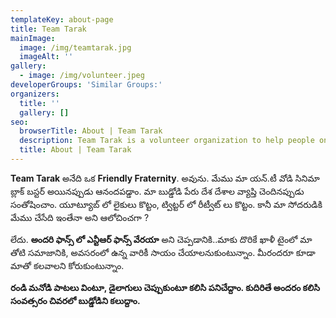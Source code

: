 ```yaml
---
templateKey: about-page
title: Team Tarak
mainImage:
  image: /img/teamtarak.jpg
  imageAlt: ''
gallery:
  - image: /img/volunteer.jpeg
developerGroups: 'Similar Groups:'
organizers:
  title: ''
  gallery: []
seo:
  browserTitle: About | Team Tarak
  description: Team Tarak is a volunteer organization to help people on need.
  title: About | Team Tarak
---
```

**Team Tarak** అనేది ఒక **Friendly Fraternity**. అవును. మేము మా యన్.టీ వోడి సినిమా బ్లాక్ బస్టర్ అయినప్పుడు ఆనందపడ్డాం. మా బుడ్డోడి పేరు దేశ దేశాల వ్యాప్తి చెందినప్పుడు సంతోషించాం. యూట్యూబ్ లో లైకులు కొట్టం, ట్విట్టర్ లో రీట్వీట్ లు కొట్టం. కానీ మా సోదరుడికి మేము చేసేది ఇంతేనా అని ఆలోచించగా ? 



లేదు. **అందరి ఫాన్స్ లో ఎన్టీఆర్ ఫాన్స్ వేరయా** అని చెప్పడానికి..మాకు దొరికే ఖాళీ టైంలో మా తోటి సమాజానికి, అవసరంలో ఉన్న వారికీ సాయం చేయాలనుకుంటున్నాం. మీరందరూ కూడా మాతో కలవాలని కోరుకుంటున్నాం. 



**రండి మనోడి పాటలు వింటూ, డైలాగులు చెప్పుకుంటూ కలిసి పనిచేద్దాం. కుదిరితే అందరం కలిసి సంవత్సరం చివరలో బుడ్డోడిని కలుద్దాం.**
